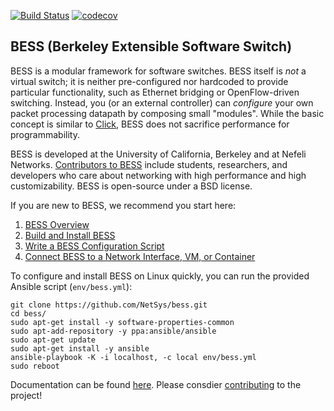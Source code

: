 [![Build Status](https://travis-ci.org/NetSys/bess.svg?branch=develop)](https://travis-ci.org/NetSys/bess)
[![codecov](https://codecov.io/gh/NetSys/bess/graph/badge.svg)](https://codecov.io/gh/NetSys/bess)

## BESS (Berkeley Extensible Software Switch)

BESS is a modular framework for software switches. BESS itself is *not* a virtual switch; it is neither pre-configured nor hardcoded to provide particular functionality, such as Ethernet bridging or OpenFlow-driven switching. Instead, you (or an external controller) can *configure* your own packet processing datapath by composing small "modules". While the basic concept is similar to [Click](http://read.cs.ucla.edu/click/click), BESS does not sacrifice performance for programmability.

BESS is developed at the University of California, Berkeley and at Nefeli Networks. [Contributors to BESS](https://github.com/NetSys/bess/blob/master/CONTRIBUTORS.md) include students, researchers, and developers who care about networking with high performance and high customizability. BESS is open-source under a BSD license.

If you are new to BESS, we recommend you start here:

1. [BESS Overview](https://github.com/NetSys/bess/wiki/BESS-Overview)
2. [Build and Install BESS](https://github.com/NetSys/bess/wiki/Build-and-Install-BESS)
3. [Write a BESS Configuration Script](https://github.com/NetSys/bess/wiki/Writing-a-BESS-Configuration-Script)
4. [Connect BESS to a Network Interface, VM, or Container](https://github.com/NetSys/bess/wiki/Hooking-up-BESS-Ports)

To configure and install BESS on Linux quickly, you can run the provided Ansible script (`env/bess.yml`):

    git clone https://github.com/NetSys/bess.git
    cd bess/
    sudo apt-get install -y software-properties-common
    sudo apt-add-repository -y ppa:ansible/ansible
    sudo apt-get update
    sudo apt-get install -y ansible
    ansible-playbook -K -i localhost, -c local env/bess.yml
    sudo reboot

Documentation can be found [here](https://github.com/NetSys/bess/wiki/). Please consdier [contributing](https://github.com/NetSys/bess/wiki/How-to-Contribute) to the project!
